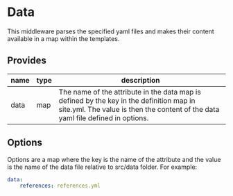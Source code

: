 # Data
This middleware parses the specified yaml files and makes their content available in a map within the templates.

## Provides
name | type | description
-----|------|-------------
data | map  | The name of the attribute in the data map is defined by the key in the definition map in site.yml. The value is then the content of the data yaml file defined in options.

## Options
Options are a map where the key is the name of the attribute and the value is the name of the data file relative to src/data folder. For example:

```yaml
data:
    references: references.yml
```
